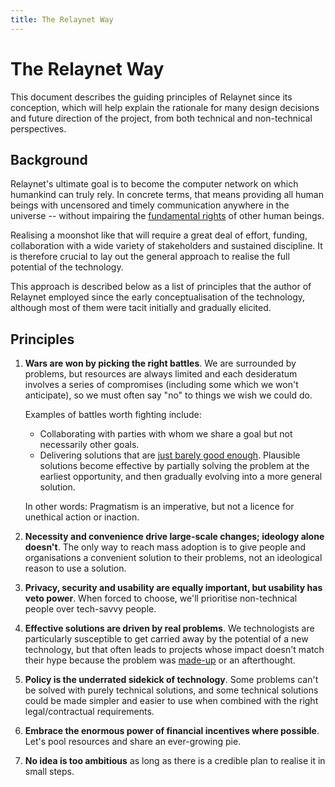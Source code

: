 ```yaml
---
title: The Relaynet Way
---
```


# The Relaynet Way

This document describes the guiding principles of Relaynet since its conception, which will help explain the rationale for many design decisions and future direction of the project, from both technical and non-technical perspectives.

## Background

Relaynet's ultimate goal is to become the computer network on which humankind can truly rely. In concrete terms, that means providing all human beings with uncensored and timely communication anywhere in the universe -- without impairing the [fundamental rights](https://www.un.org/en/universal-declaration-human-rights/) of other human beings.

Realising a moonshot like that will require a great deal of effort, funding, collaboration with a wide variety of stakeholders and sustained discipline. It is therefore crucial to lay out the general approach to realise the full potential of the technology.

This approach is described below as a list of principles that the author of Relaynet employed since the early conceptualisation of the technology, although most of them were tacit initially and gradually elicited.

## Principles

1. **Wars are won by picking the right battles**. We are surrounded by problems, but resources are always limited and each desideratum involves a series of compromises (including some which we won't anticipate), so we must often say "no" to things we wish we could do.

   Examples of battles worth fighting include:

   - Collaborating with parties with whom we share a goal but not necessarily other goals.
   - Delivering solutions that are [just barely good enough](http://agilemodeling.com/essays/barelyGoodEnough.html). Plausible solutions become effective by partially solving the problem at the earliest opportunity, and then gradually evolving into a more general solution.

   In other words: Pragmatism is an imperative, but not a licence for unethical action or inaction.
1. **Necessity and convenience drive large-scale changes; ideology alone doesn't**. The only way to reach mass adoption is to give people and organisations a convenient solution to their problems, not an ideological reason to use a solution.
1. **Privacy, security and usability are equally important, but usability has veto power**. When forced to choose, we'll prioritise non-technical people over tech-savvy people.
1. **Effective solutions are driven by real problems**. We technologists are particularly susceptible to get carried away by the potential of a new technology, but that often leads to projects whose impact doesn't match their hype because the problem was [made-up](http://www.paulgraham.com/startupideas.html) or an afterthought.
1. **Policy is the underrated sidekick of technology**. Some problems can't be solved with purely technical solutions, and some technical solutions could be made simpler and easier to use when combined with the right legal/contractual requirements.
1. **Embrace the enormous power of financial incentives where possible**. Let's pool resources and share an ever-growing pie.
1. **No idea is too ambitious** as long as there is a credible plan to realise it in small steps.
